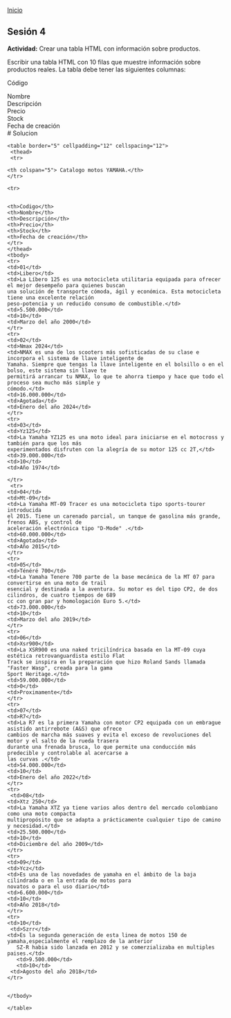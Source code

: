 <!-- No borrar o modificar -->
[Inicio](./index.md)

## Sesión 4


<!-- Su documentación aquí -->

**Actividad:** Crear una tabla HTML con información sobre productos.

Escribir una tabla HTML con 10 filas que muestre información sobre productos reales. La tabla debe tener las siguientes columnas:

Código
<div>
Nombre
<div>
Descripción
<div>
Precio
<div>
Stock
<div>
Fecha de creación
<div>
# Solucion

    <table border="5" cellpadding="12" cellspacing="12">
     <thead>
     <tr>
          
    <th colspan="5"> Catalogo motos YAMAHA.</th>
    </tr>
        
    <tr>
        

    <th>Codigo</th>
    <th>Nombre</th>
    <th>Descripción</th>
    <th>Precio</th>
    <th>Stock</th>
    <th>Fecha de creación</th>
    </tr>
    </thead>
    <tbody>
    <tr>
    <td>01</td>
    <td>Libero</td>
    <td>La Líbero 125 es una motocicleta utilitaria equipada para ofrecer el mejor desempeño para quienes buscan
    una solución de transporte cómoda, ágil y económica. Esta motocicleta tiene una excelente relación
    peso-potencia y un reducido consumo de combustible.</td>
    <td>5.500.000</td>
    <td>10</td>
    <td>Marzo del año 2000</td>
    </tr>
    <tr>
    <td>02</td>
    <td>Nmax 2024</td>
    <td>NMAX es una de los scooters más sofisticadas de su clase e incorpora el sistema de llave inteligente de
    Yamaha. Siempre que tengas la llave inteligente en el bolsillo o en el bolso, este sistema sin llave te
    permitirá arrancar tu NMAX, lo que te ahorra tiempo y hace que todo el proceso sea mucho más simple y
    cómodo.</td>
    <td>16.000.000</td>
    <td>Agotada</td>
    <td>Enero del año 2024</td>
    </tr>
    <tr>
    <td>03</td>
    <td>Yz125</td>
    <td>La Yamaha YZ125 es una moto ideal para iniciarse en el motocross y también para que los más
    experimentados disfruten con la alegría de su motor 125 cc 2T,</td>
    <td>39.000.000</td>
    <td>10</td>
    <td>Año 1974</td>

    </tr>
     <tr>
    <td>04</td>
    <td>Mt-09</td>
    <td>La Yamaha MT-09 Tracer es una motocicleta tipo sports-tourer introducida
    el 2015. Tiene un carenado parcial, un tanque de gasolina más grande, frenos ABS, y control de
    aceleración electrónica tipo "D-Mode" .</td>
    <td>60.000.000</td>
    <td>Agotada</td>
    <td>Año 2015</td>
    </tr>
    <tr>
    <td>05</td>
    <td>Ténéré 700</td>
    <td>La Yamaha Tenere 700 parte de la base mecánica de la MT 07 para convertirse en una moto de trail
    esencial y destinada a la aventura. Su motor es del tipo CP2, de dos cilindros, de cuatro tiempos de 689
    cc con gran par y homologación Euro 5.</td>
    <td>73.000.000</td>
    <td>10</td>
    <td>Marzo del año 2019</td>
    </tr>
    <tr>
    <td>06</td>
    <td>Xsr900</td>
    <td>La XSR900 es una naked tricilíndrica basada en la MT-09 cuya estética retrovanguardista estilo Flat
    Track se inspira en la preparación que hizo Roland Sands llamada "Faster Wasp", creada para la gama
    Sport Heritage.</td>
    <td>59.000.000</td>
    <td>0</td>
    <td>Proximamente</td>
    </tr>
    <tr>
    <td>07</td>
    <td>R7</td>
    <td>La R7 es la primera Yamaha con motor CP2 equipada con un embrague asistido antirrebote (A&S) que ofrece
    cambios de marcha más suaves y evita el exceso de revoluciones del motor y el salto de la rueda trasera
    durante una frenada brusca, lo que permite una conducción más predecible y controlable al acercarse a
    las curvas .</td>
    <td>54.000.000</td>
    <td>10</td>
    <td>Enero del año 2022</td>
    </tr>
    <tr>
     <td>08</td>
    <td>Xtz 250</td>
    <td>La Yamaha XTZ ya tiene varios años dentro del mercado colombiano como una moto compacta
    multipropósito que se adapta a prácticamente cualquier tipo de camino y necesidad.</td>
    <td>25.500.000</td>
    <td>10</td>
    <td>Diciembre del año 2009</td>
    </tr>
    <tr>
    <td>09</td>
    <td>Ycz</td>
    <td>Es una de las novedades de yamaha en el ámbito de la baja cilindrada o en la entrada de motos para
    novatos o para el uso diario</td>
    <td>6.600.000</td>
    <td>10</td>
    <td>Año 2018</td>
    </tr>
    <tr>
    <td>10</td>
     <td>Szrr</td>
    <td>Es la segunda generación de esta linea de motos 150 de yamaha,especialmente el remplazo de la anterior
       SZ-R habia sido lanzada en 2012 y se comerzializaba en multiples paises.</td>
       <td>9.500.000</td>
       <td>10</td>
     <td>Agosto del año 2018</td>
    </tr>
     
     
    </tbody>
 
    </table>





